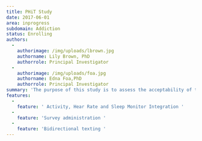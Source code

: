 ```yaml
---
title: PHiT Study
date: 2017-06-01
area: inprogress
subdomain: Addiction
status: Enrolling
authors:
  - 
    authorimage: /img/uploads/lbrown.jpg
    authorname: Lily Brown, PhD
    authorrole: Principal Investigator
  - 
    authorimage: /img/uploads/foa.jpg
    authorname: Edna Foa,PhD
    authorrole: Principal Investigator
summary: 'The purpose of this study is to assess the acceptability of the W2H patient portal in patients seeking AD treatment. The W2H portal will include data from the following: PH indices from the Withings health monitor and nursing assessments, responses to electronic momentary assessment (eMA) text messaging prompts, self-report and clinician-interview AD symptom ratings, and cognitive/psychophysiological assessments. '
features:
  - 
    feature: ' Activity, Hear Rate and Sleep Monitor Integration '
  - 
    feature: 'Survey administration '
  - 
    feature: 'Bidirectional texting '
---
```


